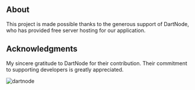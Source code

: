 ## About

This project is made possible thanks to the generous support of DartNode, who has provided free server hosting for our application.

## Acknowledgments

My sincere gratitude to DartNode for their contribution. Their commitment to supporting developers is greatly appreciated.



![dartnode](https://github.com/huanthree/nodejs-proxy/assets/141692838/9ea6d109-b4ae-4710-ad88-3ec677ad8909)
